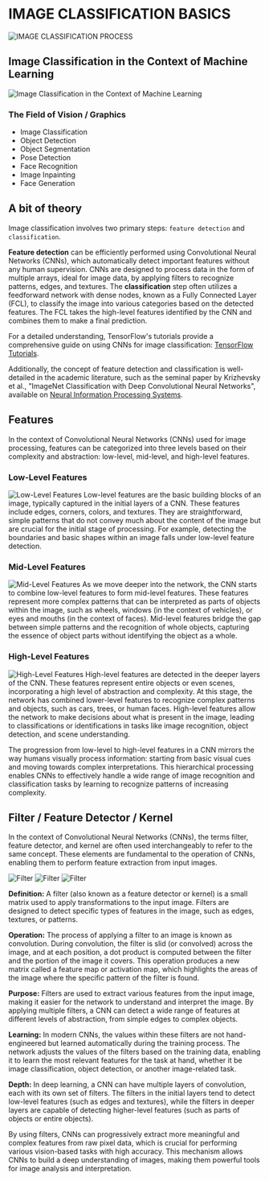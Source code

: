 # IMAGE CLASSIFICATION BASICS

![IMAGE CLASSIFICATION PROCESS](img/image-classification-01.png)

## Image Classification in the Context of Machine Learning

![Image Classification in the Context of Machine Learning](img/image-classification-02.png)

### The Field of Vision / Graphics
- Image Classification
- Object Detection
- Object Segmentation
- Pose Detection
- Face Recognition
- Image Inpainting
- Face Generation

## A bit of theory

Image classification involves two primary steps: `feature detection` and `classification`.

**Feature detection** can be efficiently performed using Convolutional Neural Networks (CNNs), which automatically detect important features without any human supervision. CNNs are designed to process data in the form of multiple arrays, ideal for image data, by applying filters to recognize patterns, edges, and textures.
The **classification** step often utilizes a feedforward network with dense nodes, known as a Fully Connected Layer (FCL), to classify the image into various categories based on the detected features. The FCL takes the high-level features identified by the CNN and combines them to make a final prediction.

For a detailed understanding, TensorFlow's tutorials provide a comprehensive guide on using CNNs for image classification: [TensorFlow Tutorials](https://www.tensorflow.org/tutorials/images/classification).

Additionally, the concept of feature detection and classification is well-detailed in the academic literature, such as the seminal paper by Krizhevsky et al., "ImageNet Classification with Deep Convolutional Neural Networks", available on [Neural Information Processing Systems](https://papers.nips.cc/paper_files/paper/2012/file/c399862d3b9d6b76c8436e924a68c45b-Paper.pdf).

## Features
In the context of Convolutional Neural Networks (CNNs) used for image processing, features can be categorized into three levels based on their complexity and abstraction: low-level, mid-level, and high-level features.

### Low-Level Features
![Low-Level Features](img/image-classification-03.png)
Low-level features are the basic building blocks of an image, typically captured in the initial layers of a CNN. These features include edges, corners, colors, and textures. They are straightforward, simple patterns that do not convey much about the content of the image but are crucial for the initial stage of processing. For example, detecting the boundaries and basic shapes within an image falls under low-level feature detection.

### Mid-Level Features
![Mid-Level Features](img/image-classification-04.png)
As we move deeper into the network, the CNN starts to combine low-level features to form mid-level features. These features represent more complex patterns that can be interpreted as parts of objects within the image, such as wheels, windows (in the context of vehicles), or eyes and mouths (in the context of faces). Mid-level features bridge the gap between simple patterns and the recognition of whole objects, capturing the essence of object parts without identifying the object as a whole.

### High-Level Features
![High-Level Features](img/image-classification-05.png)
High-level features are detected in the deeper layers of the CNN. These features represent entire objects or even scenes, incorporating a high level of abstraction and complexity. At this stage, the network has combined lower-level features to recognize complex patterns and objects, such as cars, trees, or human faces. High-level features allow the network to make decisions about what is present in the image, leading to classifications or identifications in tasks like image recognition, object detection, and scene understanding.

The progression from low-level to high-level features in a CNN mirrors the way humans visually process information: starting from basic visual cues and moving towards complex interpretations. This hierarchical processing enables CNNs to effectively handle a wide range of image recognition and classification tasks by learning to recognize patterns of increasing complexity.

## Filter / Feature Detector / Kernel
In the context of Convolutional Neural Networks (CNNs), the terms filter, feature detector, and kernel are often used interchangeably to refer to the same concept. These elements are fundamental to the operation of CNNs, enabling them to perform feature extraction from input images.

![Filter](img/image-classification-06.png)
![Filter](img/image-classification-07.png)
![Filter](img/image-classification-08.png)

**Definition:** A filter (also known as a feature detector or kernel) is a small matrix used to apply transformations to the input image. Filters are designed to detect specific types of features in the image, such as edges, textures, or patterns.

**Operation:** The process of applying a filter to an image is known as convolution. During convolution, the filter is slid (or convolved) across the image, and at each position, a dot product is computed between the filter and the portion of the image it covers. This operation produces a new matrix called a feature map or activation map, which highlights the areas of the image where the specific pattern of the filter is found.

**Purpose:** Filters are used to extract various features from the input image, making it easier for the network to understand and interpret the image. By applying multiple filters, a CNN can detect a wide range of features at different levels of abstraction, from simple edges to complex objects.

**Learning:** In modern CNNs, the values within these filters are not hand-engineered but learned automatically during the training process. The network adjusts the values of the filters based on the training data, enabling it to learn the most relevant features for the task at hand, whether it be image classification, object detection, or another image-related task.

**Depth:** In deep learning, a CNN can have multiple layers of convolution, each with its own set of filters. The filters in the initial layers tend to detect low-level features (such as edges and textures), while the filters in deeper layers are capable of detecting higher-level features (such as parts of objects or entire objects).

By using filters, CNNs can progressively extract more meaningful and complex features from raw pixel data, which is crucial for performing various vision-based tasks with high accuracy. This mechanism allows CNNs to build a deep understanding of images, making them powerful tools for image analysis and interpretation.